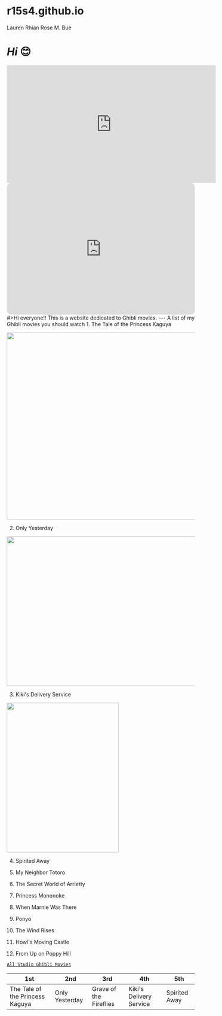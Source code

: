 # r15s4.github.io
Lauren Rhian Rose M. Bue

# *Hi* 😊
<iframe width="560" height="315" src="https://www.youtube.com/embed/uyfsGc25kV4" title="YouTube video player" frameborder="0" allow="accelerometer; autoplay; clipboard-write; encrypted-media; gyroscope; picture-in-picture; web-share" allowfullscreen></iframe>
<iframe style="border-radius:12px" src="https://open.spotify.com/embed/album/0WNkHjW1cw2jONYUQWS4bi?utm_source=generator" width="100%" height="352" frameBorder="0" allowfullscreen="" allow="autoplay; clipboard-write; encrypted-media; fullscreen; picture-in-picture" loading="lazy"></iframe>
#>Hi everyone!! This is a website dedicated to Ghibli movies. 
---
A list of my Ghibli movies you should watch 
1. The Tale of the Princess Kaguya

<img src="https://static01.nyt.com/images/2014/10/17/arts/17TALE/TALE-superJumbo.jpg" 
     width="700" 
     height="500" />
     
2. Only Yesterday

<img src="https://user-images.githubusercontent.com/122424170/213119266-778e64ab-f4a8-4343-8ea6-f77821772afb.png" 
     width="600" 
     height="400" />

3. Kiki's Delivery Service

<img src="https://user-images.githubusercontent.com/122424170/213119710-d4f49de6-7d48-4dd4-92f8-bf573abc92fd.png" 
     width="300" 
     height="400" />

4. Spirited Away

5. My Neighbor Totoro 

6. The Secret World of Arrietty

7. Princess Mononoke

8. When Marnie Was There

9. Ponyo

10. The Wind Rises

11. Howl's Moving Castle

12. From Up on Poppy Hill 


[`All Studio Ghibli Movies`](https://editorial.rottentomatoes.com/guide/all-studio-ghibli-movies-ranked-by-tomatometer/)

| 1st | 2nd | 3rd| 4th | 5th |
|---------|---------|-----------|--------|--------|
| The Tale of the Princess Kaguya | Only Yesterday | Grave of the Fireflies |  Kiki's Delivery Service | Spirited Away |
